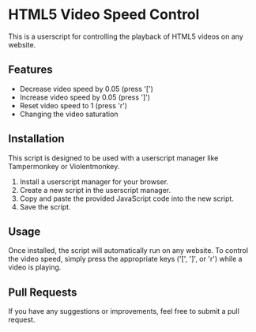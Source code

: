 # HTML5 Video Speed Control

This is a userscript for controlling the playback of HTML5 videos on any website.

## Features

- Decrease video speed by 0.05 (press '[')
- Increase video speed by 0.05 (press ']')
- Reset video speed to 1 (press 'r')
- Changing the video saturation

## Installation

This script is designed to be used with a userscript manager like Tampermonkey or Violentmonkey.

1. Install a userscript manager for your browser.
2. Create a new script in the userscript manager.
3. Copy and paste the provided JavaScript code into the new script.
4. Save the script.

## Usage

Once installed, the script will automatically run on any website. To control the video speed, simply press the appropriate keys ('[', ']', or 'r') while a video is playing.

## Pull Requests
If you have any suggestions or improvements, feel free to submit a pull request.
